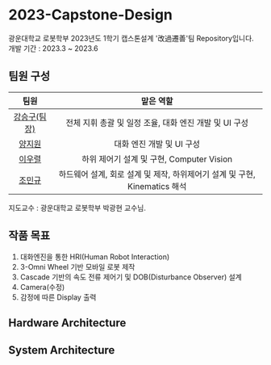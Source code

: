 # 2023-Capstone-Design
광운대학교 로봇학부 2023년도 1학기 캡스톤설계 '改過遷善'팀 Repository입니다.  
개발 기간 : 2023.3 ~ 2023.6

## 팀원 구성  

|팀원|맡은 역할|
|:---:|:---:|
|[강승구(팀장)](https://github.com/ksg85)|전체 지휘 총괄 및 일정 조율, 대화 엔진 개발 및 UI 구성|
|[양지원](https://github.com/ynji1)|대화 엔진 개발 및 UI 구성|
|[이우렬](https://github.com/2-woo-10)|하위 제어기 설계 및 구현, Computer Vision|
|[조민규](https://github.com/CHO-MinGyu99)|하드웨어 설계, 회로 설계 및 제작, 하위제어기 설계 및 구현, Kinematics 해석|  

지도교수 : 광운대학교 로봇학부 박광현 교수님.
## 작품 목표
1. 대화엔진을 통한 HRI(Human Robot Interaction)
2. 3-Omni Wheel 기반 모바일 로봇 제작
3. Cascade 기반의 속도 전류 제어기 및 DOB(Disturbance Observer) 설계
4. Camera(수정)
5. 감정에 따른 Display 출력

## Hardware Architecture

## System Architecture
